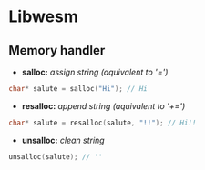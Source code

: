# Libwesm

## Memory handler

* **salloc:** *assign string (aquivalent to '=')*
```C
char* salute = salloc("Hi"); // Hi
```

* **resalloc:** *append string (aquivalent to '+=')*
```C
char* salute = resalloc(salute, "!!"); // Hi!!
```

* **unsalloc:** *clean string*
```C
unsalloc(salute); // ''
```

